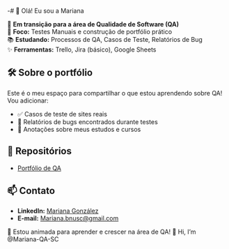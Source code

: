 -# 👋 Olá! Eu sou a Mariana  

🌱 **Em transição para a área de Qualidade de Software (QA)**  
🎯 **Foco:** Testes Manuais e construção de portfólio prático  
📚 **Estudando:** Processos de QA, Casos de Teste, Relatórios de Bug  
✨ **Ferramentas:** Trello, Jira (básico), Google Sheets  

## 🛠️ Sobre o portfólio  
Este é o meu espaço para compartilhar o que estou aprendendo sobre QA! Vou adicionar:  
- ✅ Casos de teste de sites reais  
- 🐞 Relatórios de bugs encontrados durante testes  
- 📄 Anotações sobre meus estudos e cursos  

## 📂 Repositórios  
- [Portfólio de QA](https://github.com/mariana-qa)  

## 📫 Contato  
- **LinkedIn:** [Mariana González](https://www.linkedin.com/in/mariana-gonzález-269620199)  
- **E-mail:** Mariana.bnusc@gmail.com  

🚀 Estou animada para aprender e crescer na área de QA! 👋 Hi, I’m @Mariana-QA-SC


<!---
Mariana-QA-SC/Mariana-QA-SC is a ✨ special ✨ repository because its `README.md` (this file) appears on your GitHub profile.
You can click the Preview link to take a look at your changes.
--->
